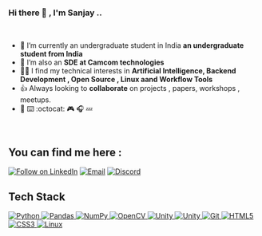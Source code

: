 
### Hi there 👋 , I'm Sanjay ..

<br>

- 🔭 I’m currently an undergraduate student in India **an undergraduate student from India**
- 🌱 I’m also an **SDE at Camcom technologies**
- 👩‍💻 I find my technical interests in **Artificial Intelligence, Backend Development , Open Source , Linux aand Workflow Tools**
- 👍 Always looking to **collaborate** on projects , papers, workshops , meetups.
-  :ramen: :keyboard: :octocat: :video_game: :headphones: :zzz: 
 
 <br>
 
## You can find me here :
<p align="left">
  <a href="https://www.linkedin.com/in/sanjay-aradhyamath/"><img title="Follow on LinkedIn" src="https://img.shields.io/badge/LinkedIn-0077B5?style=for-the-badge&logo=linkedin&logoColor=white"/></a>
  <a href="mailto:sanjayam5320@gmail.com"><img title="Email" src="https://img.shields.io/badge/Gmail-D14836?style=for-the-badge&logo=gmail&logoColor=white"/></a>
  <a href="https://discordapp.com/users/437151324413362176"><img title="Discord" src="https://img.shields.io/badge/discord-ivory?style=for-the-badge&logo=discord&logoColor=blue"/></a>
 <br>
 
## Tech Stack

<p align="left">
<a href="#">
<img alt="Python" src="https://img.shields.io/badge/python%20-%2314354C.svg?&style=for-the-badge&logo=python&logoColor=white"/>
<img alt="Pandas" src="https://img.shields.io/badge/pandas%20-%23150458.svg?&style=for-the-badge&logo=pandas&logoColor=white" />
<img alt="NumPy" src="https://img.shields.io/badge/numpy%20-%23013243.svg?&style=for-the-badge&logo=numpy&logoColor=white" />
<img alt="OpenCV" src="https://img.shields.io/badge/OpenCV-OpenCV?style=for-the-badge&logo=opencv&logoColor=fff&color=5C3EE8"/> 
<img alt="Unity" src="https://img.shields.io/badge/Pytorch-Pytorch?style=for-the-badge&logo=pytorch&logoColor=orange&color=ivory"/> 

<img alt="Unity" src="https://img.shields.io/badge/Unity-Unity?style=for-the-badge&logo=unity&logoColor=fff&color=5C3EB8"/> 
<img alt="Git" src="https://img.shields.io/badge/git%20-%23F05033.svg?&style=for-the-badge&logo=git&logoColor=white"/>
<img alt="HTML5" src="https://img.shields.io/badge/html5%20-%23E34F26.svg?&style=for-the-badge&logo=html5&logoColor=white"/>
<img alt="CSS3" src="https://img.shields.io/badge/css3%20-%231572B6.svg?&style=for-the-badge&logo=css3&logoColor=white"/>
<img alt="Linux" src="https://img.shields.io/badge/Ubuntu-E95420?style=for-the-badge&logo=ubuntu&logoColor=white" />
 </a>
</p>



